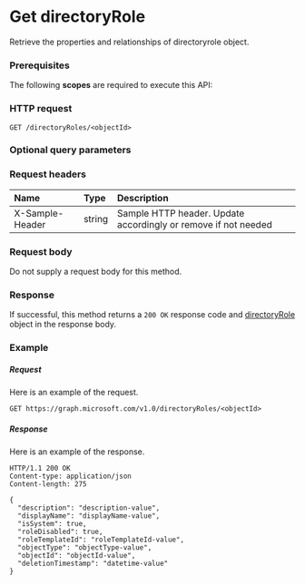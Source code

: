 # Get directoryRole

Retrieve the properties and relationships of directoryrole object.
### Prerequisites
The following **scopes** are required to execute this API: 
### HTTP request
<!-- { "blockType": "ignored" } -->
```http
GET /directoryRoles/<objectId>
```
### Optional query parameters

### Request headers
| Name       | Type | Description|
|:-----------|:------|:----------|
| X-Sample-Header  | string  | Sample HTTP header. Update accordingly or remove if not needed|

### Request body
Do not supply a request body for this method.
### Response
If successful, this method returns a `200 OK` response code and [directoryRole](../resources/directoryrole.md) object in the response body.
### Example
##### Request
Here is an example of the request.
<!-- {
  "blockType": "request",
  "name": "get_directoryrole"
}-->
```http
GET https://graph.microsoft.com/v1.0/directoryRoles/<objectId>
```
##### Response
Here is an example of the response.
<!-- {
  "blockType": "response",
  "truncated": false,
  "@odata.type": "microsoft.graph.directoryrole"
} -->
```http
HTTP/1.1 200 OK
Content-type: application/json
Content-length: 275

{
  "description": "description-value",
  "displayName": "displayName-value",
  "isSystem": true,
  "roleDisabled": true,
  "roleTemplateId": "roleTemplateId-value",
  "objectType": "objectType-value",
  "objectId": "objectId-value",
  "deletionTimestamp": "datetime-value"
}
```

<!-- uuid: 8fcb5dbc-d5aa-4681-8e31-b001d5168d79
2015-10-25 14:57:30 UTC -->
<!-- {
  "type": "#page.annotation",
  "description": "Get directoryRole",
  "keywords": "",
  "section": "documentation",
  "tocPath": ""
}-->